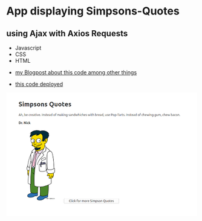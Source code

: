# App displaying Simpsons-Quotes

## using Ajax with Axios Requests 
- Javascript
- CSS
- HTML

* [my Blogpost about this code among other things](https://dev.to/annequinkenstein/til-ajax-asynchronous-requests-with-fetch-and-axios-react-5bh8)

* [this code deployed](https://annequinkenstein.github.io/simpsons-quote/)

![displayed simpson-quote](https://github.com/AnneQuinkenstein/simpsons-quote/blob/master/examplePic.png)
